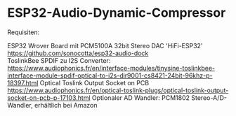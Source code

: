 # ESP32-Audio-Dynamic-Compressor




Requisiten:

ESP32 Wrover Board mit PCM5100A 32bit Stereo DAC 'HiFi-ESP32' https://github.com/sonocotta/esp32-audio-dock<br>
ToslinkBee SPDIF zu I2S Converter:<br> 
  https://www.audiophonics.fr/en/interface-modules/tinysine-toslinkbee-interface-module-spdif-optical-to-i2s-dir9001-cs8421-24bit-96khz-p-18397.html
Optical Toslink Output Socket on PCB<br>
  https://www.audiophonics.fr/en/optical-toslink-plugs/optical-toslink-output-socket-on-pcb-p-17103.html
Optionaler AD Wandler: PCM1802 Stereo-A/D-Wandler, erhältlich bei Amazon
